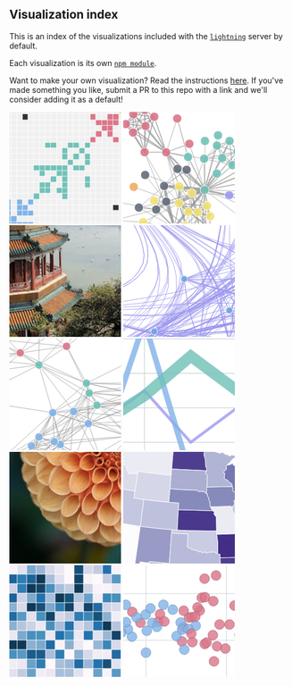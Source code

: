 Visualization index
-------------------
This is an index of the visualizations included with the [`lightning`](http://github.com/lightning-viz/lightning) server by default. 

Each visualization is its own [`npm module`](https://www.npmjs.com/search?q=lightning-visualization). 

Want to make your own visualization? Read the instructions [here](). If you've made something you like, submit a PR to this repo with a link and we'll consider adding it as a default!

[![adjacency](https://raw.githubusercontent.com/lightning-viz/lightning-default-index/master/thumbnails/adjacency.png)](https://github.com/lightning-viz/lightning-adjacency)
[![force](https://raw.githubusercontent.com/lightning-viz/lightning-default-index/master/thumbnails/force.png)](https://github.com/lightning-viz/lightning-force)
[![gallery](https://raw.githubusercontent.com/lightning-viz/lightning-default-index/master/thumbnails/gallery.png)](https://github.com/lightning-viz/lightning-gallery)
[![graph-bundled](https://raw.githubusercontent.com/lightning-viz/lightning-default-index/master/thumbnails/graph-bundled.png)](https://github.com/lightning-viz/lightning-graph-bundled)
[![graph](https://raw.githubusercontent.com/lightning-viz/lightning-default-index/master/thumbnails/graph.png)](https://github.com/lightning-viz/lightning-graph)
[![line](https://raw.githubusercontent.com/lightning-viz/lightning-default-index/master/thumbnails/line.png)](https://github.com/lightning-viz/lightning-line)
[![image](https://raw.githubusercontent.com/lightning-viz/lightning-default-index/master/thumbnails/image.png)](https://github.com/lightning-viz/lightning-image)
[![map](https://raw.githubusercontent.com/lightning-viz/lightning-default-index/master/thumbnails/map.png)](https://github.com/lightning-viz/lightning-map)
[![matrix](https://raw.githubusercontent.com/lightning-viz/lightning-default-index/master/thumbnails/matrix.png)](https://github.com/lightning-viz/lightning-matrix)
[![scatter](https://raw.githubusercontent.com/lightning-viz/lightning-default-index/master/thumbnails/scatter.png)](https://github.com/lightning-viz/lightning-scatter)
